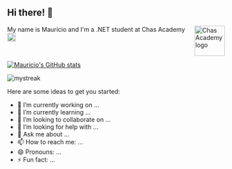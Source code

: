 ## Hi there! 👋

<img src="https://user-images.githubusercontent.com/113366808/224336356-c09c9402-9e83-44f3-a870-8bae1bf2d7d0.svg" width ="70" height="70" alt="Chas Academy logo" align="right">
<p align="left">My name is Mauricio and I'm a .NET student at Chas Academy <img src="https://user-images.githubusercontent.com/113366808/224347548-c069f9ed-aee0-4f73-bf95-a4784774941e.svg" width ="20" height="20" alt="Chas Academy logo"></p> 
</br>

[![Mauricio's GitHub stats](https://github-readme-stats.vercel.app/api?username=Marremelad&hide=stars&show=contribs,prs_merged,prs_merged_percentage&show_icons=true&theme=dracula)](https://github.com/Danilo-Acosta5389/github-readme-stats)

<img src="https://github-readme-streak-stats.herokuapp.com/?user=Marremelad&theme=tokyonight" alt="mystreak"/>


Here are some ideas to get you started:

- 🔭 I’m currently working on ...
- 🌱 I’m currently learning ...
- 👯 I’m looking to collaborate on ...
- 🤔 I’m looking for help with ...
- 💬 Ask me about ...
- 📫 How to reach me: ...
- 😄 Pronouns: ...
- ⚡ Fun fact: ...

